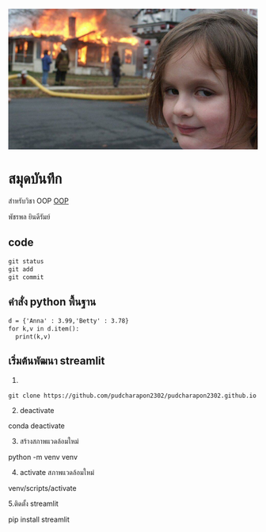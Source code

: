 ![download banner](./banner.jpg)


# สมุดบันทึก

สำหรับวิชา OOP [OOP](https://pudcharapon2302.github.io)

พัชรพล ยินดีรัมย์

## code

```
git status
git add
git commit
```

## คำสั่ง python พื้นฐาน

```
d = {'Anna' : 3.99,'Betty' : 3.78}
for k,v in d.item():
  print(k,v)
```
## เริ่มต้นพัฒนา streamlit

1.
```
git clone https://github.com/pudcharapon2302/pudcharapon2302.github.io

```

2. deactivate

conda deactivate

3. สร้างสภาพแวดล้อมใหม่

python -m venv venv

4. activate สภาพแวดล้อมใหม่

venv/scripts/activate

5.ติดตั้ง streamlit

pip install streamlit

